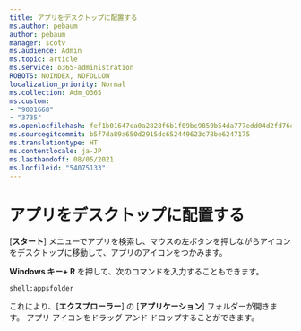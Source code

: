 ```yaml
---
title: アプリをデスクトップに配置する
ms.author: pebaum
author: pebaum
manager: scotv
ms.audience: Admin
ms.topic: article
ms.service: o365-administration
ROBOTS: NOINDEX, NOFOLLOW
localization_priority: Normal
ms.collection: Adm_O365
ms.custom:
- "9001668"
- "3735"
ms.openlocfilehash: fef1b01647ca0a2828f6b1f09bc9850b54da777edd04d2fd76e6c79579fbefcc
ms.sourcegitcommit: b5f7da89a650d2915dc652449623c78be6247175
ms.translationtype: HT
ms.contentlocale: ja-JP
ms.lasthandoff: 08/05/2021
ms.locfileid: "54075133"
---
```

# <a name="put-apps-on-the-desktop"></a>アプリをデスクトップに配置する

[**スタート**] メニューでアプリを検索し、マウスの左ボタンを押しながらアイコンをデスクトップに移動して、アプリのアイコンをつかみます。

**Windows キー+ R** を押して、次のコマンドを入力することもできます。

`shell:appsfolder`

これにより、[**エクスプローラー**] の [**アプリケーション**] フォルダーが開きます。 アプリ アイコンをドラッグ アンド ドロップすることができます。
